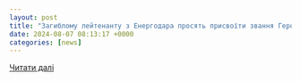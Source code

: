 ```yaml
---
layout: post
title: "Загиблому лейтенанту з Енергодара просять присвоїти звання Героя України – петиція"
date: 2024-08-07 08:13:17 +0000
categories: [news]
---
```


[Читати далі](https://zprz.city/news/view/zagiblomu-lejtenantu-z-energodara-prosyat-prisvoiti-zvannya-geroya-ukraini-petitsiya)
